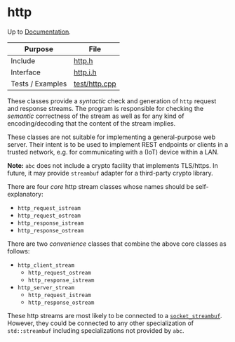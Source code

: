 # http

Up to [Documentation](../README.md).

Purpose          | File
---------------- | ----
Include          | [http.h](../../src/http.h)
Interface        | [http.i.h](../../src/i/http.i.h)
Tests / Examples | [test/http.cpp](../../test/http.cpp)

These classes provide a _syntactic_ check and generation of `http` request and response streams.
The program is responsible for checking the _semantic_ correctness of the stream as well as for any kind of encoding/decoding that the content of the stream implies.

These classes are not suitable for implementing a general-purpose web server.
Their intent is to be used to implement REST endpoints or clients in a trusted network, e.g. for communicating with a (IoT) device within a LAN.

__Note:__ `abc` does not include a crypto facility that implements TLS/https.
In future, it may provide `streambuf` adapter for a third-party crypto library.

There are four _core_ http stream classes whose names should be self-explanatory:
- `http_request_istream`
- `http_request_ostream`
- `http_response_istream`
- `http_response_ostream`

There are two _convenience_ classes that combine the above core classes as follows:
- `http_client_stream`
  - `http_request_ostream`
  - `http_response_istream`
- `http_server_stream`
  - `http_request_istream`
  - `http_response_ostream`

These http streams are most likely to be connected to a [`socket_streambuf`](socket.md).
However, they could be connected to any other specialization of `std::streambuf` including specializations not provided by `abc`.

